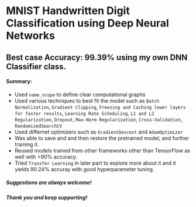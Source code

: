# MNIST Handwritten Digit Classification using Deep Neural Networks
## Best case Accuracy: 99.39% using my own DNN Classifier class.

#### Summary:
- Used `name_scope` to define clear computational graphs
- Used various techniques to best fit the model such as `Batch Normalization`, `Gradient Clipping`, `Freezing and Caching lower layers for faster results`, `Learning Rate Scheduling`, `L1 and L2 Regularization`, `Dropout`, `Max-Norm Regularization`, `Cross-Validation`, `RandomizedSearchCV`
- Used differnet optimizers such as `GradientDescent` and `AdamOptimizer`
- Was able to save and and then restore the pretrained model, and further training it.
- Reused models trained from other frameworks other than TensorFlow as well with >90% accuracy.
- Tried `Transfer Learning` in later part to explore more about it and it yields 90.24% accuray with good hyperparameter tuning.


##### Suggestions are always welcome!
##### Thank you and keep supporting!

